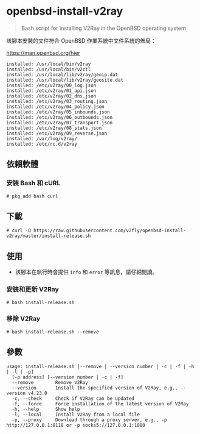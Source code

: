 # openbsd-install-v2ray

> Bash script for installing V2Ray in the OpenBSD operating system

該腳本安裝的文件符合 OpenBSD 作業系統中文件系統的佈局：

https://man.openbsd.org/hier

```
installed: /usr/local/bin/v2ray
installed: /usr/local/bin/v2ctl
installed: /usr/local/lib/v2ray/geoip.dat
installed: /usr/local/lib/v2ray/geosite.dat
installed: /etc/v2ray/00_log.json
installed: /etc/v2ray/01_api.json
installed: /etc/v2ray/02_dns.json
installed: /etc/v2ray/03_routing.json
installed: /etc/v2ray/04_policy.json
installed: /etc/v2ray/05_inbounds.json
installed: /etc/v2ray/06_outbounds.json
installed: /etc/v2ray/07_transport.json
installed: /etc/v2ray/08_stats.json
installed: /etc/v2ray/09_reverse.json
installed: /var/log/v2ray/
installed: /etc/rc.d/v2ray
```

## 依賴軟體

### 安裝 Bash 和 cURL

```
# pkg_add bash curl
```

## 下載

```
# curl -O https://raw.githubusercontent.com/v2fly/openbsd-install-v2ray/master/install-release.sh
```

## 使用

* 該腳本在執行時會提供 `info` 和 `error` 等訊息，請仔細閱讀。

### 安裝和更新 V2Ray

```
# bash install-release.sh
```

### 移除 V2Ray

```
# bash install-release.sh --remove
```

## 參數

```
usage: install-release.sh [--remove | --version number | -c | -f | -h | -l | -p]
  [-p address] [--version number | -c | -f]
  --remove        Remove V2Ray
  --version       Install the specified version of V2Ray, e.g., --version v4.23.0
  -c, --check     Check if V2Ray can be updated
  -f, --force     Force installation of the latest version of V2Ray
  -h, --help      Show help
  -l, --local     Install V2Ray from a local file
  -p, --proxy     Download through a proxy server, e.g., -p http://127.0.0.1:8118 or -p socks5://127.0.0.1:1080
```
